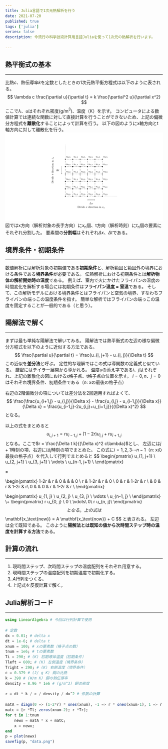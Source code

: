 ```yaml
---
title: Julia言語で1次元熱解析を行う
date: 2021-07-20
published: true
tags: ['julia']
series: false
description: 今流行の科学技術計算用言語Juliaを使って1次元の熱解析を行います。

---
```




## 熱平衡式の基本
---
比熱$c$、熱伝導率$k$を定数としたときの1次元熱平衡方程式は以下のように表される。
$$
\lambda c \frac{\partial u}{\partial t} = k \frac{\partial^2 u}{\partial x^2}
$$
ここで$\lambda$、$u$はそれぞれ密度(g/m$^3$)、温度（K）を示す。
コンピュータによる数値計算では連続な関数に対して直接計算を行うことができないため、上記の偏微分方程式を**離散化**することによって計算を行う。
以下の図のようにx軸方向とt軸方向に対して離散化を行う。
![](./images/figure-1.png)
図ではx方向（解析対象の長手方向）に$x_\mathrm{n}$個、t方向（解析時刻）に$t_\mathrm{n}$個の要素にそれぞれ分割した。
要素間の**分割幅**はそれぞれ$\Delta x$、$\Delta t$である。

## 境界条件・初期条件
---
数値解析には解析対象の初期値である**初期条件**と、解析範囲と範囲外の境界における条件である**境界条件**が必要である。
伝熱解析における初期条件とは**解析物体の解析開始時の温度**である。
例えば、室内で火にかけたフライパンの温度の時間変化を解析する場合には初期条件は**フライパン温度 = 室温**である。
そして、この解析モデルにおける境界条件とはフライパンと空気の境界、すなわちフライパンの端っこの温度条件を指す。
簡単な解析ではフライパンの端っこの温度を固定することが一般的である（と思う）。

## 陽解法で解く
---
まずは最も単純な陽解法で解いてみる。
陽解法では熱平衡式の左辺の様な偏微分方程式を以下のように近似する方法である。
$$
\frac{\partial u}{\partial t} = \frac{u_{i, j+1} - u_{i, j}}{\Delta t}
$$
この近似を**差分法**と呼ぶ。
定性的な理解ではこの式は導関数の定義式と似ている。
厳密にはテイラー展開から導かれる。
温度$u$の添え字である$i$、$j$はそれぞれ、上記の離散化の図におけるx格子点、t格子点の位置を示す。
$i=0, n$、$j=0$はそれぞれ境界条件、初期条件である（$n$: xの最後の格子点）

右辺の2階偏微分の項については差分法を2回適用すればよくて、
$$
\frac{\frac{u_{i+1,j} - u_{i,j}}{\Delta x} - \frac{u_{i,j} - u_{i-1,j}}{\Delta x}}{\Delta x} = \frac{u_{i-1,j}-2u_{i,j}+u_{i+1,j}}{(\Delta x)^2}
$$
となる。

以上の式をまとめると
$$
u_{i, j+1} = r u_{i-1,j} + (1-2r) u_{i,j} + r u_{i+1,j}
$$
となる。ここで$r = \frac{\Delta t  k}{(\Delta x)^2  c\lambda}$とし、
左辺には$j+1$時刻の項、右辺には$j$時刻の項でまとめた。
この式に$i=1,2,3\cdots n-1$（$n$: xの最後の格子点）を代入して行列でまとめると
$$
\begin{pmatrix}
u_{1, j+1} \\
u_{2, j+1} \\
u_{3, j+1} \\
\vdots \\
u_{n-1, j+1} \\
\end{pmatrix}

=

\begin{pmatrix}
1-2r & r & 0 & & & 0 \\
r & 1-2r & r & 0 \\
0 & r & 1-2r & r \\
  & 0 & r & 1-2r & r\\
0 &   & 0 & r & 1-2r & r \\
\end{pmatrix}

\begin{pmatrix}
u_{1, j} \\
u_{2, j} \\
u_{3, j} \\
\vdots \\
u_{n-1, j} \\
\end{pmatrix}
\\+
\begin{pmatrix}
r u_{0, j} \\
0 \\
\vdots\\
0\\
r u_{n, j}\\
\end{pmatrix}
$$
となる。
上の式は
$$ 
\mathbf{x_\text{new}} = A \mathbf{x_\text{now}} + C
$$
と表される。
左辺は全て既知である。
このように**陽解法とは既知の値から次時間ステップ時の温度を計算する方法**である。

## 計算の流れ
---
1. 現時間ステップ、次時間ステップの温度配列をそれぞれ用意する。
1. 現時間ステップの温度配列を初期温度で初期化する。
1. $A$行列をつくる。
1. 上記式を反復計算で解く。

## Julia解析コード
---

```julia
using LinearAlgebra # 今回は行列計算で使用

# 定数
dx = 0.01; # delta x
dt = 1e-6; # delta t
xnum = 100; # xの要素数（格子点の数）
tnum = 1e6; # tの要素数
Ti = 290; # (K) 初期導体温度（初期条件）
Tleft = 600; # (K) 左側温度（境界条件）
Tright = 290; # (K) 右側温度（境界条件）
c = 0.379 # (J/ g K) 銅の比熱
k = 398 # (W/m K) 銅の熱伝導率
density = 8.96 * 1e6 # (g/m^3) 銅の密度

r = dt * k / c / density / dx^2 # 係数の計算

matA = diagm(0 => (1-2*r) * ones(xnum), -1 => r * ones(xnum-1), 1 => r * ones(xnum-1)) # 係数行列Aの作成
matc = [r *Tl; zeros(xnum-2); r *Tr];
for t in 1:tnum
    newx = matA * x + matC;
    x = newx;
end
p = plot(newx)
savefig(p, "data.png")
```
